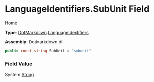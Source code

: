 # LanguageIdentifiers\.SubUnit Field

[Home](../../../README.md)

**Type**: [DotMarkdown](../../README.md)\.[LanguageIdentifiers](../README.md)

**Assembly**: DotMarkdown\.dll

```csharp
public const string SubUnit = "subunit"
```

### Field Value

System\.[String](https://docs.microsoft.com/en-us/dotnet/api/system.string)